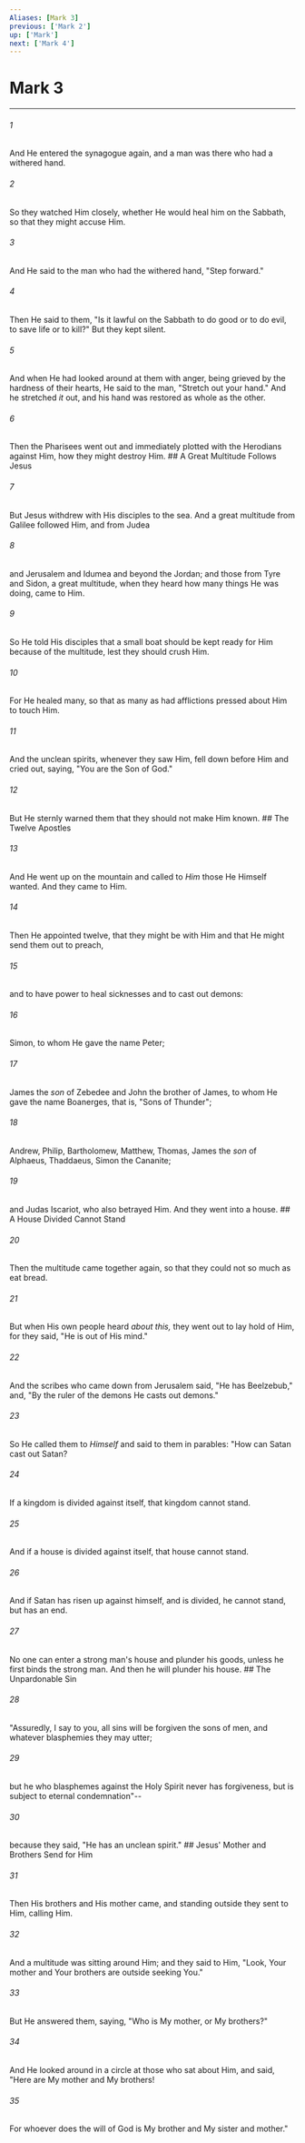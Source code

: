 ```yaml
---
Aliases: [Mark 3]
previous: ['Mark 2']
up: ['Mark']
next: ['Mark 4']
---
```

# Mark 3

***


###### 1 
And He entered the synagogue again, and a man was there who had a withered hand. 

###### 2 
So they watched Him closely, whether He would heal him on the Sabbath, so that they might accuse Him. 

###### 3 
And He said to the man who had the withered hand, "Step forward." 

###### 4 
Then He said to them, "Is it lawful on the Sabbath to do good or to do evil, to save life or to kill?" But they kept silent. 

###### 5 
And when He had looked around at them with anger, being grieved by the hardness of their hearts, He said to the man, "Stretch out your hand." And he stretched _it_ out, and his hand was restored as whole as the other. 

###### 6 
Then the Pharisees went out and immediately plotted with the Herodians against Him, how they might destroy Him. ## A Great Multitude Follows Jesus 

###### 7 
But Jesus withdrew with His disciples to the sea. And a great multitude from Galilee followed Him, and from Judea 

###### 8 
and Jerusalem and Idumea and beyond the Jordan; and those from Tyre and Sidon, a great multitude, when they heard how many things He was doing, came to Him. 

###### 9 
So He told His disciples that a small boat should be kept ready for Him because of the multitude, lest they should crush Him. 

###### 10 
For He healed many, so that as many as had afflictions pressed about Him to touch Him. 

###### 11 
And the unclean spirits, whenever they saw Him, fell down before Him and cried out, saying, "You are the Son of God." 

###### 12 
But He sternly warned them that they should not make Him known. ## The Twelve Apostles 

###### 13 
And He went up on the mountain and called to _Him_ those He Himself wanted. And they came to Him. 

###### 14 
Then He appointed twelve, that they might be with Him and that He might send them out to preach, 

###### 15 
and to have power to heal sicknesses and to cast out demons: 

###### 16 
Simon, to whom He gave the name Peter; 

###### 17 
James the _son_ of Zebedee and John the brother of James, to whom He gave the name Boanerges, that is, "Sons of Thunder"; 

###### 18 
Andrew, Philip, Bartholomew, Matthew, Thomas, James the _son_ of Alphaeus, Thaddaeus, Simon the Cananite; 

###### 19 
and Judas Iscariot, who also betrayed Him. And they went into a house. ## A House Divided Cannot Stand 

###### 20 
Then the multitude came together again, so that they could not so much as eat bread. 

###### 21 
But when His own people heard _about this,_ they went out to lay hold of Him, for they said, "He is out of His mind." 

###### 22 
And the scribes who came down from Jerusalem said, "He has Beelzebub," and, "By the ruler of the demons He casts out demons." 

###### 23 
So He called them to _Himself_ and said to them in parables: "How can Satan cast out Satan? 

###### 24 
If a kingdom is divided against itself, that kingdom cannot stand. 

###### 25 
And if a house is divided against itself, that house cannot stand. 

###### 26 
And if Satan has risen up against himself, and is divided, he cannot stand, but has an end. 

###### 27 
No one can enter a strong man's house and plunder his goods, unless he first binds the strong man. And then he will plunder his house. ## The Unpardonable Sin 

###### 28 
"Assuredly, I say to you, all sins will be forgiven the sons of men, and whatever blasphemies they may utter; 

###### 29 
but he who blasphemes against the Holy Spirit never has forgiveness, but is subject to eternal condemnation"-- 

###### 30 
because they said, "He has an unclean spirit." ## Jesus' Mother and Brothers Send for Him 

###### 31 
Then His brothers and His mother came, and standing outside they sent to Him, calling Him. 

###### 32 
And a multitude was sitting around Him; and they said to Him, "Look, Your mother and Your brothers are outside seeking You." 

###### 33 
But He answered them, saying, "Who is My mother, or My brothers?" 

###### 34 
And He looked around in a circle at those who sat about Him, and said, "Here are My mother and My brothers! 

###### 35 
For whoever does the will of God is My brother and My sister and mother."
